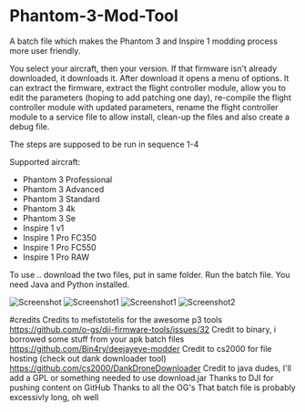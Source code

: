 # Phantom-3-Mod-Tool
A batch file which makes the Phantom 3 and Inspire 1 modding process more user friendly.

You select your aircraft, then your version. If that firmware isn't already downloaded, it downloads it. After download it opens a menu of options. It can extract the firmware, extract the flight controller module, allow you to edit the parameters (hoping to add patching one day), re-compile the flight controller module with updated parameters, rename the flight controller module to a service file to allow install, clean-up the files and also create a debug file.

The steps are supposed to be run in sequence 1-4

Supported aircraft:

 - Phantom 3 Professional
 - Phantom 3 Advanced
 - Phantom 3 Standard
 - Phantom 3 4k
 - Phantom 3 Se
 - Inspire 1 v1
 - Inspire 1 Pro FC350
 - Inspire 1 Pro FC550
 - Inspire 1 Pro RAW 

To use .. download the two files, put in same folder. Run the batch file. You need Java and Python installed.

![Screenshot](https://i.imgur.com/umY3uBy.png)
![Screenshot1](https://i.imgur.com/oX7pI8j.png)
![Screenshot1](https://i.imgur.com/WbTnAle.png)
![Screenshot2](https://i.imgur.com/pHbVBSh.png)

#credits
Credits to mefistotelis for the awesome p3 tools https://github.com/o-gs/dji-firmware-tools/issues/32
Credit to binary, i borrowed some stuff from your apk batch files https://github.com/Bin4ry/deejayeye-modder
Credit to cs2000 for file hosting (check out dank downloader tool) https://github.com/cs2000/DankDroneDownloader
Credit to java dudes, I'll add a GPL or something needed to use download.jar 
Thanks to DJI for pushing content on GitHub
Thanks to all the OG's
That batch file is probably excessivly long, oh well

